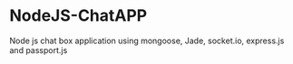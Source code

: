 # NodeJS-ChatAPP
Node js chat box application using mongoose, Jade, socket.io, express.js and passport.js
